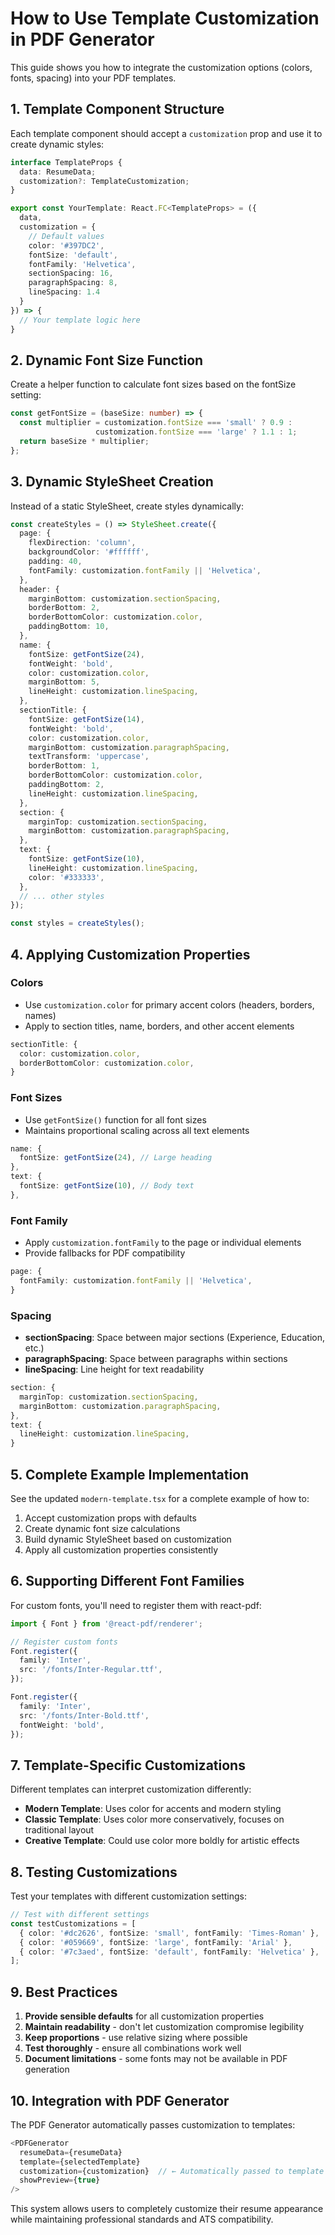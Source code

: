 # How to Use Template Customization in PDF Generator

This guide shows you how to integrate the customization options (colors, fonts, spacing) into your PDF templates.

## 1. Template Component Structure

Each template component should accept a `customization` prop and use it to create dynamic styles:

```typescript
interface TemplateProps {
  data: ResumeData;
  customization?: TemplateCustomization;
}

export const YourTemplate: React.FC<TemplateProps> = ({ 
  data, 
  customization = {
    // Default values
    color: '#397DC2',
    fontSize: 'default',
    fontFamily: 'Helvetica',
    sectionSpacing: 16,
    paragraphSpacing: 8,
    lineSpacing: 1.4
  }
}) => {
  // Your template logic here
}
```

## 2. Dynamic Font Size Function

Create a helper function to calculate font sizes based on the fontSize setting:

```typescript
const getFontSize = (baseSize: number) => {
  const multiplier = customization.fontSize === 'small' ? 0.9 : 
                   customization.fontSize === 'large' ? 1.1 : 1;
  return baseSize * multiplier;
};
```

## 3. Dynamic StyleSheet Creation

Instead of a static StyleSheet, create styles dynamically:

```typescript
const createStyles = () => StyleSheet.create({
  page: {
    flexDirection: 'column',
    backgroundColor: '#ffffff',
    padding: 40,
    fontFamily: customization.fontFamily || 'Helvetica',
  },
  header: {
    marginBottom: customization.sectionSpacing,
    borderBottom: 2,
    borderBottomColor: customization.color,
    paddingBottom: 10,
  },
  name: {
    fontSize: getFontSize(24),
    fontWeight: 'bold',
    color: customization.color,
    marginBottom: 5,
    lineHeight: customization.lineSpacing,
  },
  sectionTitle: {
    fontSize: getFontSize(14),
    fontWeight: 'bold',
    color: customization.color,
    marginBottom: customization.paragraphSpacing,
    textTransform: 'uppercase',
    borderBottom: 1,
    borderBottomColor: customization.color,
    paddingBottom: 2,
    lineHeight: customization.lineSpacing,
  },
  section: {
    marginTop: customization.sectionSpacing,
    marginBottom: customization.paragraphSpacing,
  },
  text: {
    fontSize: getFontSize(10),
    lineHeight: customization.lineSpacing,
    color: '#333333',
  },
  // ... other styles
});

const styles = createStyles();
```

## 4. Applying Customization Properties

### Colors
- Use `customization.color` for primary accent colors (headers, borders, names)
- Apply to section titles, name, borders, and other accent elements

```typescript
sectionTitle: {
  color: customization.color,
  borderBottomColor: customization.color,
}
```

### Font Sizes
- Use `getFontSize()` function for all font sizes
- Maintains proportional scaling across all text elements

```typescript
name: {
  fontSize: getFontSize(24), // Large heading
},
text: {
  fontSize: getFontSize(10), // Body text
},
```

### Font Family
- Apply `customization.fontFamily` to the page or individual elements
- Provide fallbacks for PDF compatibility

```typescript
page: {
  fontFamily: customization.fontFamily || 'Helvetica',
}
```

### Spacing
- **sectionSpacing**: Space between major sections (Experience, Education, etc.)
- **paragraphSpacing**: Space between paragraphs within sections
- **lineSpacing**: Line height for text readability

```typescript
section: {
  marginTop: customization.sectionSpacing,
  marginBottom: customization.paragraphSpacing,
},
text: {
  lineHeight: customization.lineSpacing,
}
```

## 5. Complete Example Implementation

See the updated `modern-template.tsx` for a complete example of how to:

1. Accept customization props with defaults
2. Create dynamic font size calculations
3. Build dynamic StyleSheet based on customization
4. Apply all customization properties consistently

## 6. Supporting Different Font Families

For custom fonts, you'll need to register them with react-pdf:

```typescript
import { Font } from '@react-pdf/renderer';

// Register custom fonts
Font.register({
  family: 'Inter',
  src: '/fonts/Inter-Regular.ttf',
});

Font.register({
  family: 'Inter',
  src: '/fonts/Inter-Bold.ttf',
  fontWeight: 'bold',
});
```

## 7. Template-Specific Customizations

Different templates can interpret customization differently:

- **Modern Template**: Uses color for accents and modern styling
- **Classic Template**: Uses color more conservatively, focuses on traditional layout
- **Creative Template**: Could use color more boldly for artistic effects

## 8. Testing Customizations

Test your templates with different customization settings:

```typescript
// Test with different settings
const testCustomizations = [
  { color: '#dc2626', fontSize: 'small', fontFamily: 'Times-Roman' },
  { color: '#059669', fontSize: 'large', fontFamily: 'Arial' },
  { color: '#7c3aed', fontSize: 'default', fontFamily: 'Helvetica' },
];
```

## 9. Best Practices

1. **Provide sensible defaults** for all customization properties
2. **Maintain readability** - don't let customization compromise legibility
3. **Keep proportions** - use relative sizing where possible
4. **Test thoroughly** - ensure all combinations work well
5. **Document limitations** - some fonts may not be available in PDF generation

## 10. Integration with PDF Generator

The PDF Generator automatically passes customization to templates:

```typescript
<PDFGenerator 
  resumeData={resumeData}
  template={selectedTemplate}
  customization={customization}  // ← Automatically passed to template
  showPreview={true}
/>
```

This system allows users to completely customize their resume appearance while maintaining professional standards and ATS compatibility.

